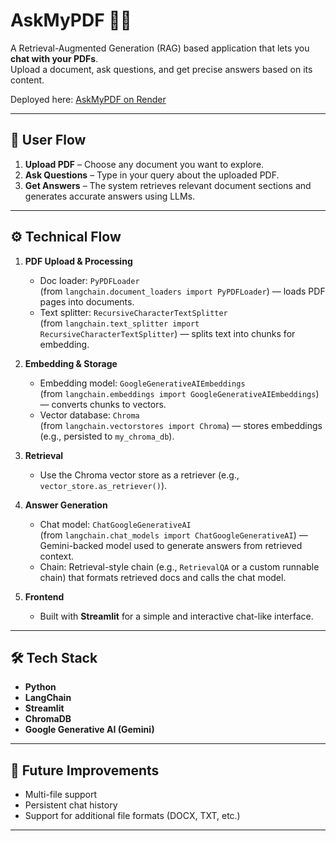 # AskMyPDF 📄🤖

A Retrieval-Augmented Generation (RAG) based application that lets you **chat with your PDFs**.  
Upload a document, ask questions, and get precise answers based on its content.

Deployed here: [AskMyPDF on Render](https://askmypdf-jxda.onrender.com/)

---

## 🚀 User Flow
1. **Upload PDF** – Choose any document you want to explore.  
2. **Ask Questions** – Type in your query about the uploaded PDF.  
3. **Get Answers** – The system retrieves relevant document sections and generates accurate answers using LLMs.  

---

## ⚙️ Technical Flow
1. **PDF Upload & Processing**
   - Doc loader: `PyPDFLoader`  
     (from `langchain.document_loaders import PyPDFLoader`) — loads PDF pages into documents.
   - Text splitter: `RecursiveCharacterTextSplitter`  
     (from `langchain.text_splitter import RecursiveCharacterTextSplitter`) — splits text into chunks for embedding.

2. **Embedding & Storage**
   - Embedding model: `GoogleGenerativeAIEmbeddings`  
     (from `langchain.embeddings import GoogleGenerativeAIEmbeddings`) — converts chunks to vectors.
   - Vector database: `Chroma`  
     (from `langchain.vectorstores import Chroma`) — stores embeddings (e.g., persisted to `my_chroma_db`).

3. **Retrieval**
   - Use the Chroma vector store as a retriever (e.g., `vector_store.as_retriever()`).

4. **Answer Generation**
   - Chat model: `ChatGoogleGenerativeAI`  
     (from `langchain.chat_models import ChatGoogleGenerativeAI`) — Gemini-backed model used to generate answers from retrieved context.
   - Chain: Retrieval-style chain (e.g., `RetrievalQA` or a custom runnable chain) that formats retrieved docs and calls the chat model.


5. **Frontend**  
   - Built with **Streamlit** for a simple and interactive chat-like interface.  

---

## 🛠️ Tech Stack
- **Python**  
- **LangChain**  
- **Streamlit**  
- **ChromaDB**  
- **Google Generative AI (Gemini)**  

---

## 📌 Future Improvements
- Multi-file support  
- Persistent chat history  
- Support for additional file formats (DOCX, TXT, etc.)  

---